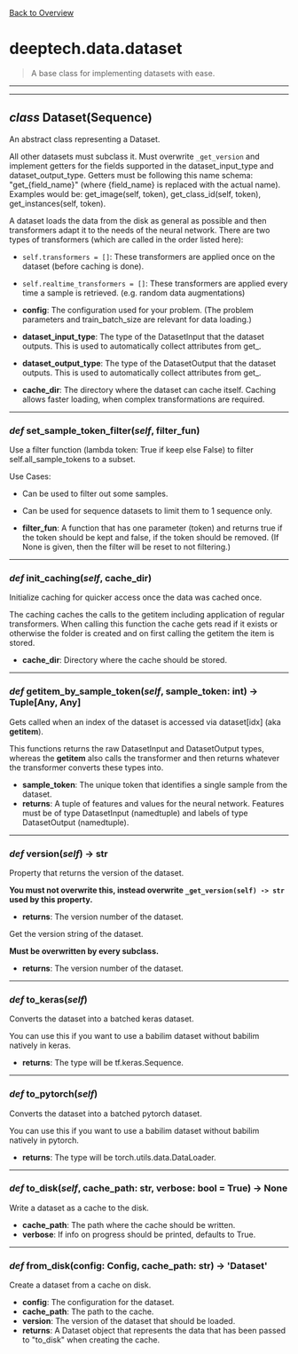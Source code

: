 [Back to Overview](../../README.md)



# deeptech.data.dataset

> A base class for implementing datasets with ease.


---
---
## *class* **Dataset**(Sequence)

An abstract class representing a Dataset.

All other datasets must subclass it.
Must overwrite `_get_version` and implement getters for the fields supported in the dataset_input_type and
dataset_output_type. Getters must be following this name schema:
"get_{field_name}" (where {field_name} is replaced with the actual name).
Examples would be: get_image(self, token), get_class_id(self, token), get_instances(self, token).

A dataset loads the data from the disk as general as possible and then transformers adapt it to the needs of the neural network.
There are two types of transformers (which are called in the order listed here):
* `self.transformers = []`: These transformers are applied once on the dataset (before caching is done).
* `self.realtime_transformers = []`: These transformers are applied every time a sample is retrieved. (e.g. random data augmentations)

* **config**: The configuration used for your problem. (The problem parameters and train_batch_size are relevant for data loading.)
* **dataset_input_type**: The type of the DatasetInput that the dataset outputs. This is used to automatically collect attributes from get_<attrname>.
* **dataset_output_type**: The type of the DatasetOutput that the dataset outputs. This is used to automatically collect attributes from get_<attrname>.
* **cache_dir**: The directory where the dataset can cache itself. Caching allows faster loading, when complex transformations are required.


---
### *def* **set_sample_token_filter**(*self*, filter_fun)

Use a filter function (lambda token: True if keep else False) to filter self.all_sample_tokens to a subset.

Use Cases:
* Can be used to filter out some samples.
* Can be used for sequence datasets to limit them to 1 sequence only.

* **filter_fun**: A function that has one parameter (token) and returns true if the token should be kept and false, if the token should be removed. (If None is given, then the filter will be reset to not filtering.)


---
### *def* **init_caching**(*self*, cache_dir)

Initialize caching for quicker access once the data was cached once.

The caching caches the calls to the getitem including application of regular transformers.
When calling this function the cache gets read if it exists or otherwise the folder is created and on first calling the getitem the item is stored.

* **cache_dir**: Directory where the cache should be stored.


---
### *def* **getitem_by_sample_token**(*self*, sample_token: int) -> Tuple[Any, Any]

Gets called when an index of the dataset is accessed via dataset[idx] (aka __getitem__).

This functions returns the raw DatasetInput and DatasetOutput types, whereas the __getitem__ also calls the transformer and then returns whatever the transformer converts these types into.

* **sample_token**: The unique token that identifies a single sample from the dataset.
* **returns**: A tuple of features and values for the neural network. Features must be of type DatasetInput (namedtuple) and labels of type DatasetOutput (namedtuple).


---
### *def* **version**(*self*) -> str

Property that returns the version of the dataset.

**You must not overwrite this, instead overwrite `_get_version(self) -> str` used by this property.**

* **returns**: The version number of the dataset.




Get the version string of the dataset.

**Must be overwritten by every subclass.**

* **returns**: The version number of the dataset.


---
### *def* **to_keras**(*self*)

Converts the dataset into a batched keras dataset.

You can use this if you want to use a babilim dataset without babilim natively in keras.

* **returns**: The type will be tf.keras.Sequence.


---
### *def* **to_pytorch**(*self*)

Converts the dataset into a batched pytorch dataset.

You can use this if you want to use a babilim dataset without babilim natively in pytorch.

* **returns**: The type will be torch.utils.data.DataLoader.


---
### *def* **to_disk**(*self*, cache_path: str, verbose: bool = True) -> None

Write a dataset as a cache to the disk.

* **cache_path**: The path where the cache should be written.
* **verbose**: If info on progress should be printed, defaults to True.


---
### *def* **from_disk**(config: Config, cache_path: str) -> 'Dataset'

Create a dataset from a cache on disk.

* **config**: The configuration for the dataset.
* **cache_path**: The path to the cache.
* **version**: The version of the dataset that should be loaded.
* **returns**: A Dataset object that represents the data that has been passed to "to_disk" when creating the cache.


